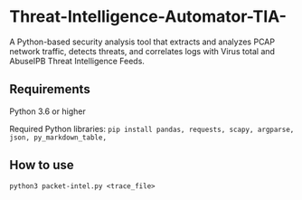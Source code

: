 # Threat-Intelligence-Automator-TIA-
A Python-based security analysis tool that extracts and analyzes PCAP network traffic, detects threats, and correlates logs with Virus total and AbuseIPB Threat Intelligence Feeds.

## Requirements
Python 3.6 or higher

Required Python libraries:
`pip install pandas, requests, scapy, argparse, json, py_markdown_table, `

## How to use
`python3 packet-intel.py <trace_file>`
